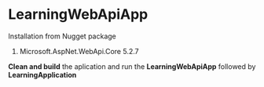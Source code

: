 # LearningWebApiApp

Installation from Nugget package

1. Microsoft.AspNet.WebApi.Core 5.2.7

**Clean and build** the aplication and run the **LearningWebApiApp** followed by **LearningApplication**

